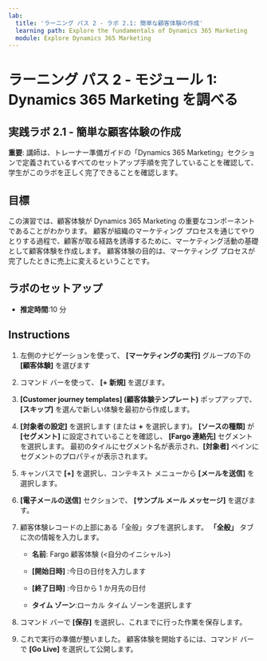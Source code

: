 ```yaml
---
lab:
  title: 'ラーニング パス 2 - ラボ 2.1: 簡単な顧客体験の作成'
  learning path: Explore the fundamentals of Dynamics 365 Marketing
  module: Explore Dynamics 365 Marketing
---
```


ラーニング パス 2 - モジュール 1: Dynamics 365 Marketing を調べる
========================

## 実践ラボ 2.1 - 簡単な顧客体験の作成

**重要**: 講師は、トレーナー準備ガイドの「Dynamics 365 Marketing」セクションで定義されているすべてのセットアップ手順を完了していることを確認して、学生がこのラボを正しく完了できることを確認します。   

## 目標

この演習では、顧客体験が Dynamics 365 Marketing の重要なコンポーネントであることがわかります。 顧客が組織のマーケティング プロセスを通じてやりとりする過程で、顧客が取る経路を誘導するために、マーケティング活動の基礎として顧客体験を作成します。 顧客体験の目的は、マーケティング プロセスが完了したときに売上に変えるということです。 

## ラボのセットアップ

  - **推定時間**:10 分

## Instructions
1. 左側のナビゲーションを使って、 **[マーケティングの実行]** グループの下の **[顧客体験]** を選びます

2. コマンド バーを使って、 **[+ 新規]** を選びます。

3. **[Customer journey templates] (顧客体験テンプレート)** ポップアップで、 **[スキップ]** を選んで新しい体験を最初から作成します。
4. **[対象者の設定]** を選択します (または **+** を選択します)。 **[ソースの種類]** が **[セグメント]** に設定されていることを確認し、 **[Fargo 連絡先]** セグメントを選択します。 最初のタイルにセグメント名が表示され、**[対象者]** ペインにセグメントのプロパティが表示されます。

5. キャンバスで **[+]** を選択し、コンテキスト メニューから **[メールを送信]** を選択します。

6. **[電子メールの送信]** セクションで、 **[サンプル メール メッセージ]** を選びます。

7. 顧客体験レコードの上部にある「全般」タブを選択します。 **「全般」** タブに次の情報を入力します。

    - **名前**: Fargo 顧客体験 (<自分のイニシャル>) 

    - **[開始日時]** :今日の日付を入力します

    - **[終了日時]** :今日から 1 か月先の日付

    - **タイム ゾーン**:ローカル タイム ゾーンを選択します

8. コマンド バーで **[保存]** を選択し、これまでに行った作業を保存します。

9. これで実行の準備が整いました。 顧客体験を開始するには、コマンド バーで **[Go Live]** を選択して公開します。

